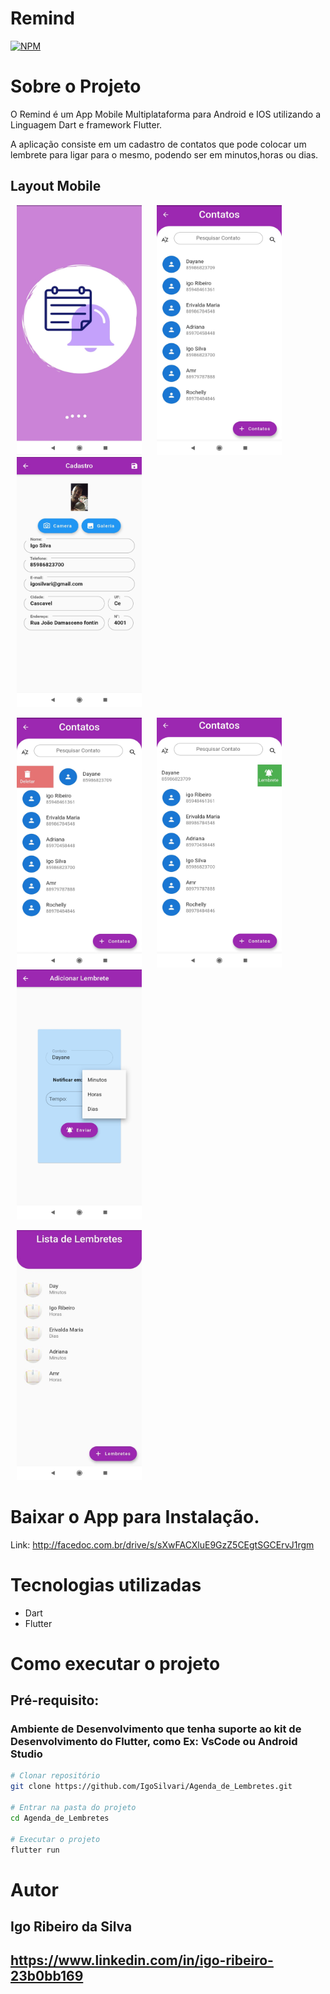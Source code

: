# Remind
[![NPM](https://img.shields.io/npm/l/react)](https://github.com/IgoSilvari/Agenda_de_Lembretes/blob/main/LICENSE)

# Sobre o Projeto

O Remind é um App Mobile Multiplataforma para Android e IOS utilizando a Linguagem Dart e framework Flutter.

A aplicação consiste em um cadastro de contatos que pode colocar um lembrete para ligar para o mesmo, podendo ser em minutos,horas ou dias.

## Layout Mobile
<img src="asset/CapGitHub/splash.jpeg" height="400" width="200" hspace="10"> <img src="asset/CapGitHub/ListCont.jpg" height="400" width="200" hspace="10"> <img src="asset/CapGitHub/cadastro.jpg" height="400" width="200" hspace="10">

<img src="asset/CapGitHub/ListDell.jpg" height="400" width="200" hspace="10"> <img src="asset/CapGitHub/ListNotif.jpg" height="400" width="200" hspace="10"> <img src="asset/CapGitHub/EnviNotifi.jpg" height="400" width="200" hspace="10">

<img src="asset/CapGitHub/ListNot.jpeg" height="400" width="200" hspace="10">


# Baixar o App para Instalação.
Link: http://facedoc.com.br/drive/s/sXwFACXluE9GzZ5CEgtSGCErvJ1rgm


# Tecnologias utilizadas
- Dart
- Flutter

# Como executar o projeto

## Pré-requisito:
### Ambiente de Desenvolvimento que tenha suporte ao kit de Desenvolvimento do Flutter, como Ex: VsCode ou Android Studio
  
  ```bash
  # Clonar repositório
  git clone https://github.com/IgoSilvari/Agenda_de_Lembretes.git
  
  # Entrar na pasta do projeto
  cd Agenda_de_Lembretes
 
  # Executar o projeto
  flutter run
  ```
   
# Autor

## Igo Ribeiro da Silva
## https://www.linkedin.com/in/igo-ribeiro-23b0bb169




  
